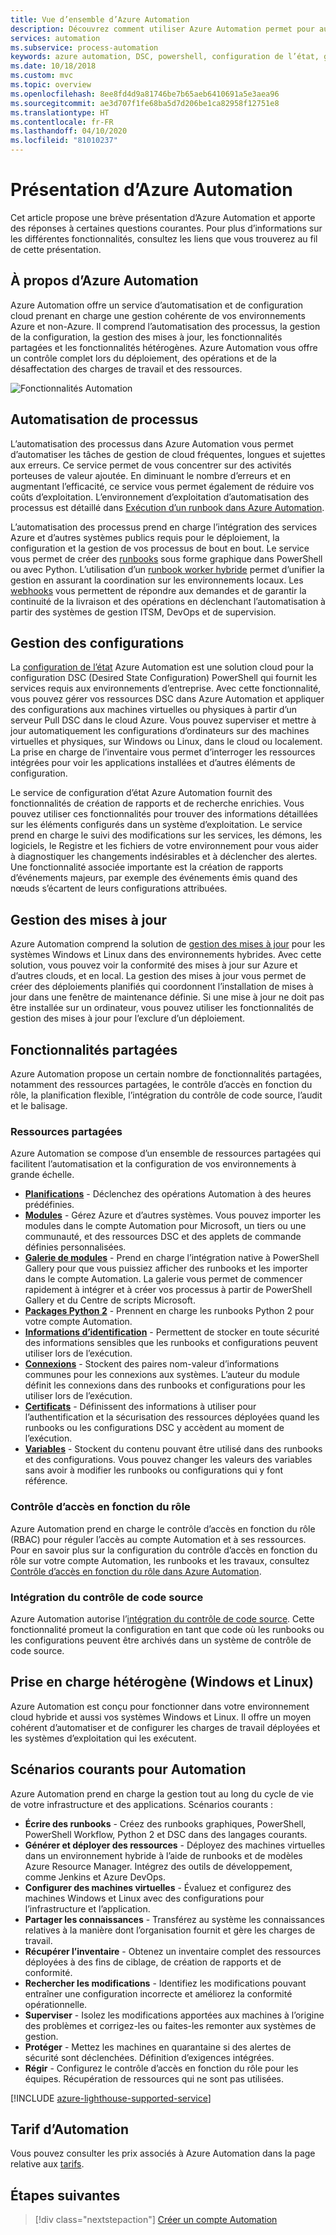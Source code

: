```yaml
---
title: Vue d’ensemble d’Azure Automation
description: Découvrez comment utiliser Azure Automation permet pour automatiser le cycle de vie de l’infrastructure et des applications.
services: automation
ms.subservice: process-automation
keywords: azure automation, DSC, powershell, configuration de l’état, gestion des mises à jour, suivi des modifications, DSC, inventaire, runbooks, python, graphique
ms.date: 10/18/2018
ms.custom: mvc
ms.topic: overview
ms.openlocfilehash: 8ee8fd4d9a81746be7b65aeb6410691a5e3aea96
ms.sourcegitcommit: ae3d707f1fe68ba5d7d206be1ca82958f12751e8
ms.translationtype: HT
ms.contentlocale: fr-FR
ms.lasthandoff: 04/10/2020
ms.locfileid: "81010237"
---
```

# <a name="an-introduction-to-azure-automation"></a>Présentation d’Azure Automation

Cet article propose une brève présentation d’Azure Automation et apporte des réponses à certaines questions courantes. Pour plus d’informations sur les différentes fonctionnalités, consultez les liens que vous trouverez au fil de cette présentation.

## <a name="about-azure-automation"></a>À propos d’Azure Automation

Azure Automation offre un service d’automatisation et de configuration cloud prenant en charge une gestion cohérente de vos environnements Azure et non-Azure. Il comprend l’automatisation des processus, la gestion de la configuration, la gestion des mises à jour, les fonctionnalités partagées et les fonctionnalités hétérogènes. Azure Automation vous offre un contrôle complet lors du déploiement, des opérations et de la désaffectation des charges de travail et des ressources.

![Fonctionnalités Automation](media/automation-overview/automation-overview.png)

## <a name="process-automation"></a>Automatisation de processus

L’automatisation des processus dans Azure Automation vous permet d’automatiser les tâches de gestion de cloud fréquentes, longues et sujettes aux erreurs. Ce service permet de vous concentrer sur des activités porteuses de valeur ajoutée. En diminuant le nombre d’erreurs et en augmentant l’efficacité, ce service vous permet également de réduire vos coûts d’exploitation. L’environnement d’exploitation d’automatisation des processus est détaillé dans [Exécution d’un runbook dans Azure Automation](automation-runbook-execution.md).

L’automatisation des processus prend en charge l’intégration des services Azure et d’autres systèmes publics requis pour le déploiement, la configuration et la gestion de vos processus de bout en bout. Le service vous permet de créer des [runbooks](automation-runbook-types.md) sous forme graphique dans PowerShell ou avec Python. L’utilisation d’un [runbook worker hybride](automation-hybrid-runbook-worker.md) permet d’unifier la gestion en assurant la coordination sur les environnements locaux. Les [webhooks](automation-webhooks.md) vous permettent de répondre aux demandes et de garantir la continuité de la livraison et des opérations en déclenchant l’automatisation à partir des systèmes de gestion ITSM, DevOps et de supervision. 

## <a name="configuration-management"></a>Gestion des configurations

La [configuration de l’état](automation-dsc-overview.md) Azure Automation est une solution cloud pour la configuration DSC (Desired State Configuration) PowerShell qui fournit les services requis aux environnements d’entreprise. Avec cette fonctionnalité, vous pouvez gérer vos ressources DSC dans Azure Automation et appliquer des configurations aux machines virtuelles ou physiques à partir d’un serveur Pull DSC dans le cloud Azure. Vous pouvez superviser et mettre à jour automatiquement les configurations d’ordinateurs sur des machines virtuelles et physiques, sur Windows ou Linux, dans le cloud ou localement. La prise en charge de l’inventaire vous permet d’interroger les ressources intégrées pour voir les applications installées et d’autres éléments de configuration.
 
Le service de configuration d’état Azure Automation fournit des fonctionnalités de création de rapports et de recherche enrichies. Vous pouvez utiliser ces fonctionnalités pour trouver des informations détaillées sur les éléments configurés dans un système d’exploitation. Le service prend en charge le suivi des modifications sur les services, les démons, les logiciels, le Registre et les fichiers de votre environnement pour vous aider à diagnostiquer les changements indésirables et à déclencher des alertes. Une fonctionnalité associée importante est la création de rapports d’événements majeurs, par exemple des événements émis quand des nœuds s’écartent de leurs configurations attribuées. 

## <a name="update-management"></a>Gestion des mises à jour

Azure Automation comprend la solution de [gestion des mises à jour](automation-update-management.md) pour les systèmes Windows et Linux dans des environnements hybrides. Avec cette solution, vous pouvez voir la conformité des mises à jour sur Azure et d’autres clouds, et en local. La gestion des mises à jour vous permet de créer des déploiements planifiés qui coordonnent l’installation de mises à jour dans une fenêtre de maintenance définie. Si une mise à jour ne doit pas être installée sur un ordinateur, vous pouvez utiliser les fonctionnalités de gestion des mises à jour pour l’exclure d’un déploiement.

## <a name="shared-capabilities"></a>Fonctionnalités partagées

Azure Automation propose un certain nombre de fonctionnalités partagées, notamment des ressources partagées, le contrôle d’accès en fonction du rôle, la planification flexible, l’intégration du contrôle de code source, l’audit et le balisage.

### <a name="shared-resources"></a><a name="shared-resources"></a>Ressources partagées

Azure Automation se compose d’un ensemble de ressources partagées qui facilitent l’automatisation et la configuration de vos environnements à grande échelle.

* **[Planifications](automation-schedules.md)** - Déclenchez des opérations Automation à des heures prédéfinies.
* **[Modules](automation-integration-modules.md)** - Gérez Azure et d’autres systèmes. Vous pouvez importer les modules dans le compte Automation pour Microsoft, un tiers ou une communauté, et des ressources DSC et des applets de commande définies personnalisées.
* **[Galerie de modules](automation-runbook-gallery.md)** - Prend en charge l’intégration native à PowerShell Gallery pour que vous puissiez afficher des runbooks et les importer dans le compte Automation. La galerie vous permet de commencer rapidement à intégrer et à créer vos processus à partir de PowerShell Gallery et du Centre de scripts Microsoft.
* **[Packages Python 2](python-packages.md)** - Prennent en charge les runbooks Python 2 pour votre compte Automation.
* **[Informations d’identification](automation-credentials.md)** - Permettent de stocker en toute sécurité des informations sensibles que les runbooks et configurations peuvent utiliser lors de l’exécution.
* **[Connexions](automation-connections.md)** - Stockent des paires nom-valeur d’informations communes pour les connexions aux systèmes. L’auteur du module définit les connexions dans des runbooks et configurations pour les utiliser lors de l’exécution.
* **[Certificats](automation-certificates.md)** - Définissent des informations à utiliser pour l’authentification et la sécurisation des ressources déployées quand les runbooks ou les configurations DSC y accèdent au moment de l’exécution. 
* **[Variables](automation-variables.md)** - Stockent du contenu pouvant être utilisé dans des runbooks et des configurations. Vous pouvez changer les valeurs des variables sans avoir à modifier les runbooks ou configurations qui y font référence.

### <a name="role-based-access-control"></a>Contrôle d’accès en fonction du rôle

Azure Automation prend en charge le contrôle d’accès en fonction du rôle (RBAC) pour réguler l’accès au compte Automation et à ses ressources. Pour en savoir plus sur la configuration du contrôle d’accès en fonction du rôle sur votre compte Automation, les runbooks et les travaux, consultez [Contrôle d’accès en fonction du rôle dans Azure Automation](automation-role-based-access-control.md).

### <a name="source-control-integration"></a>Intégration du contrôle de code source

Azure Automation autorise l’[intégration du contrôle de code source](source-control-integration.md). Cette fonctionnalité promeut la configuration en tant que code où les runbooks ou les configurations peuvent être archivés dans un système de contrôle de code source.

## <a name="heterogeneous-support-windows-and-linux"></a>Prise en charge hétérogène (Windows et Linux)

Azure Automation est conçu pour fonctionner dans votre environnement cloud hybride et aussi vos systèmes Windows et Linux. Il offre un moyen cohérent d’automatiser et de configurer les charges de travail déployées et les systèmes d’exploitation qui les exécutent.

## <a name="common-scenarios-for-automation"></a>Scénarios courants pour Automation

Azure Automation prend en charge la gestion tout au long du cycle de vie de votre infrastructure et des applications. Scénarios courants :

* **Écrire des runbooks** - Créez des runbooks graphiques, PowerShell, PowerShell Workflow, Python 2 et DSC dans des langages courants. 
* **Générer et déployer des ressources** - Déployez des machines virtuelles dans un environnement hybride à l’aide de runbooks et de modèles Azure Resource Manager. Intégrez des outils de développement, comme Jenkins et Azure DevOps.
* **Configurer des machines virtuelles** - Évaluez et configurez des machines Windows et Linux avec des configurations pour l’infrastructure et l’application.
* **Partager les connaissances** - Transférez au système les connaissances relatives à la manière dont l’organisation fournit et gère les charges de travail. 
* **Récupérer l’inventaire** - Obtenez un inventaire complet des ressources déployées à des fins de ciblage, de création de rapports et de conformité. 
* **Rechercher les modifications** - Identifiez les modifications pouvant entraîner une configuration incorrecte et améliorez la conformité opérationnelle.
* **Superviser** - Isolez les modifications apportées aux machines à l’origine des problèmes et corrigez-les ou faites-les remonter aux systèmes de gestion.
* **Protéger** - Mettez les machines en quarantaine si des alertes de sécurité sont déclenchées. Définition d’exigences intégrées.
* **Régir** - Configurez le contrôle d’accès en fonction du rôle pour les équipes. Récupération de ressources qui ne sont pas utilisées.

[!INCLUDE [azure-lighthouse-supported-service](../../includes/azure-lighthouse-supported-service.md)]

## <a name="pricing-for-automation"></a>Tarif d’Automation

Vous pouvez consulter les prix associés à Azure Automation dans la page relative aux [tarifs](https://azure.microsoft.com/pricing/details/automation/).

## <a name="next-steps"></a>Étapes suivantes

> [!div class="nextstepaction"]
> [Créer un compte Automation](automation-quickstart-create-account.md)

